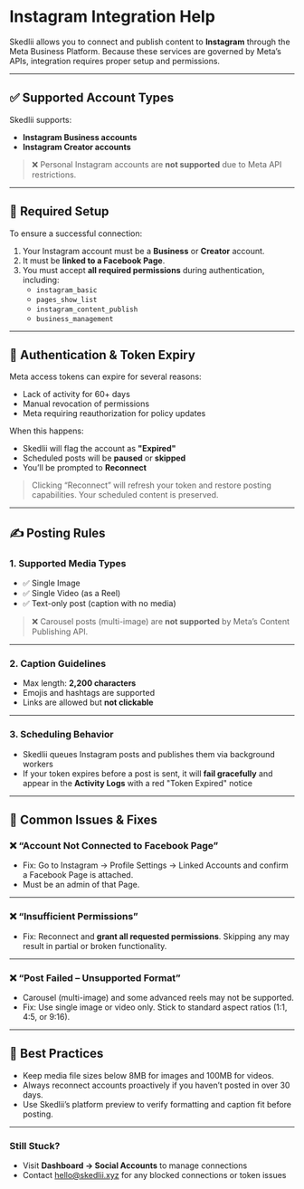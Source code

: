 # Instagram Integration Help

Skedlii allows you to connect and publish content to **Instagram** through the Meta Business Platform. Because these services are governed by Meta’s APIs, integration requires proper setup and permissions.

---

## ✅ Supported Account Types

Skedlii supports:

- **Instagram Business accounts**
- **Instagram Creator accounts**

> ❌ Personal Instagram accounts are **not supported** due to Meta API restrictions.

---

## 🔗 Required Setup

To ensure a successful connection:

1. Your Instagram account must be a **Business** or **Creator** account.
2. It must be **linked to a Facebook Page**.
3. You must accept **all required permissions** during authentication, including:
   - `instagram_basic`
   - `pages_show_list`
   - `instagram_content_publish`
   - `business_management`

---

## 🔐 Authentication & Token Expiry

Meta access tokens can expire for several reasons:

- Lack of activity for 60+ days
- Manual revocation of permissions
- Meta requiring reauthorization for policy updates

When this happens:

- Skedlii will flag the account as **"Expired"**
- Scheduled posts will be **paused** or **skipped**
- You’ll be prompted to **Reconnect**

> Clicking “Reconnect” will refresh your token and restore posting capabilities. Your scheduled content is preserved.

---

## ✍️ Posting Rules

### 1. **Supported Media Types**

- ✅ Single Image
- ✅ Single Video (as a Reel)
- ✅ Text-only post (caption with no media)

> ❌ Carousel posts (multi-image) are **not supported** by Meta’s Content Publishing API.

---

### 2. **Caption Guidelines**

- Max length: **2,200 characters**
- Emojis and hashtags are supported
- Links are allowed but **not clickable**

---

### 3. **Scheduling Behavior**

- Skedlii queues Instagram posts and publishes them via background workers
- If your token expires before a post is sent, it will **fail gracefully** and appear in the **Activity Logs** with a red "Token Expired" notice

---

## 🚫 Common Issues & Fixes

### ❌ “Account Not Connected to Facebook Page”

- Fix: Go to Instagram → Profile Settings → Linked Accounts and confirm a Facebook Page is attached.
- Must be an admin of that Page.

---

### ❌ “Insufficient Permissions”

- Fix: Reconnect and **grant all requested permissions**. Skipping any may result in partial or broken functionality.

---

### ❌ “Post Failed – Unsupported Format”

- Carousel (multi-image) and some advanced reels may not be supported.
- Fix: Use single image or video only. Stick to standard aspect ratios (1:1, 4:5, or 9:16).

---

## 🧠 Best Practices

- Keep media file sizes below 8MB for images and 100MB for videos.
- Always reconnect accounts proactively if you haven’t posted in over 30 days.
- Use Skedlii’s platform preview to verify formatting and caption fit before posting.

---

### Still Stuck?

- Visit **Dashboard → Social Accounts** to manage connections
- Contact [hello@skedlii.xyz](mailto:hello@skedlii.xyz) for any blocked connections or token issues
